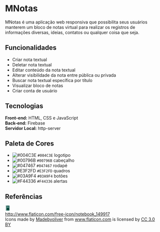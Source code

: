 # MNotas

MNotas é uma aplicação web responsiva que possibilita seus usuários manterem um bloco de notas virtual para realizar os registros de informações diversas, ideias, contatos ou qualquer coisa que seja.

## Funcionalidades
- Criar nota textual
- Deletar nota textual
- Editar conteúdo da nota textual
- Alterar visibilidade da nota entre pública ou privada
- Buscar nota textual específica por título
- Visualizar bloco de notas
- Criar conta de usuário

## Tecnologias

**Front-end:** HTML, CSS e JavaScript  
**Back-end:** Firebase  
**Servidor Local:** http-server

## Paleta de Cores

- ![#004C3E](https://placehold.it/15/004C3E/000000?text=+) `#004C3E` logotipo
- ![#00796B](https://placehold.it/15/00796B/000000?text=+) `#00796B` cabeçalho
- ![#047467](https://placehold.it/15/047467/000000?text=+) `#047467` rodapé
- ![#E3F2FD](https://placehold.it/15/E3F2FD/000000?text=+) `#E3F2FD` quadros
- ![#03A9F4](https://placehold.it/15/03A9F4/000000?text=+) `#03A9F4` botões
- ![#F44336](https://placehold.it/15/F44336/000000?text=+) `#F44336` alertas

## Referências

![favicon.png](img/favicon.png)  
<a href="http://www.flaticon.com/free-icon/notebook_149917" target="_blank">http://www.flaticon.com/free-icon/notebook_149917</a>  
Icons made by <a href="http://www.flaticon.com/authors/madebyoliver" title="Madebyoliver">Madebyoliver</a> from <a href="http://www.flaticon.com" title="Flaticon">www.flaticon.com</a> is licensed by <a href="http://creativecommons.org/licenses/by/3.0/" title="Creative Commons BY 3.0" target="_blank">CC 3.0 BY</a>  
